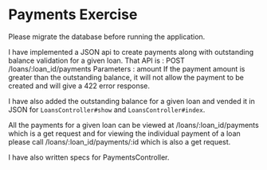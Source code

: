 # Payments Exercise

Please migrate the database before running the application.

I have implemented a JSON api to create payments along with outstanding balance validation for a given loan. That API is : 
POST   /loans/:loan_id/payments
Parameters : amount
If the payment amount is greater than the outstanding balance, it will not allow the payment to be created and will give a 422 error response.

I have also added the outstanding balance for a given loan and vended it in JSON for `LoansController#show` and `LoansController#index`.

All the payments for a given loan can be viewed at /loans/:loan_id/payments which is a get request and for viewing the individual payment of a loan please call /loans/:loan_id/payments/:id which is also a get request.

I have also written specs for PaymentsController.
